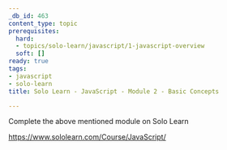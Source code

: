 ```yaml
---
_db_id: 463
content_type: topic
prerequisites:
  hard:
  - topics/solo-learn/javascript/1-javascript-overview
  soft: []
ready: true
tags:
- javascript
- solo-learn
title: Solo Learn - JavaScript - Module 2 - Basic Concepts

---
```


Complete the above mentioned module on Solo Learn

https://www.sololearn.com/Course/JavaScript/